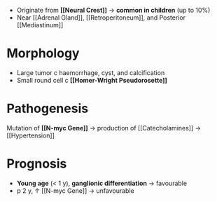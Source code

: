- Originate from **[[Neural Crest]]** → **common in children** (up to 10%)
- Near [[Adrenal Gland]], [[Retroperitoneum]], and Posterior [[Mediastinum]]

# Morphology
- Large tumor c haemorrhage, cyst, and calcification
- Small round cell c **[[Homer-Wright Pseudorosette]]**

# Pathogenesis
Mutation of **[[N-myc Gene]]** → production of [[Catecholamines]] → [[Hypertension]]

# Prognosis
- **Young age** (< 1 y), **ganglionic differentiation** → favourable
- p 2 y, ↑ [[N-myc Gene]] → unfavourable